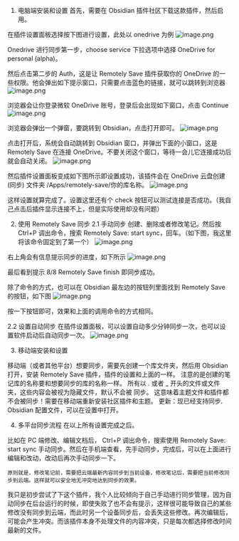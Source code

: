 1. 电脑端安装和设置
首先，需要在 Obsidian 插件社区下载这款插件，然后启用。

在插件设置面板选择按下图进行设置，此处以 onedrive 为例
![image.png](https://gitee.com/BIGDragon962464/my-picture/raw/master/Picture/202308171217012.png)

Onedrive 进行同步第一步，choose service 下拉选项中选择 OneDrive for personal (alpha)。

然后点击第二步的 Auth，这是让 Remotely Save 插件获取你的 OneDrive 的一些权限。他会弹出如下提示窗口，只需要点击蓝色的链接，就可以跳转到浏览器
![image.png](https://gitee.com/BIGDragon962464/my-picture/raw/master/Picture/202308171217129.png)


浏览器会让你登录微软 OneDrive 账号，登录后会出现如下窗口，点击 Continue
![image.png](https://gitee.com/BIGDragon962464/my-picture/raw/master/Picture/202308171217004.png)

浏览器会弹出一个弹窗，要跳转到 Obsidian，点击打开即可。
![image.png](https://gitee.com/BIGDragon962464/my-picture/raw/master/Picture/202308171218025.png)

点击打开后，系统会自动跳转到 Obsidian 窗口，并弹出下面的小窗口，这是 Remotely Save 在连接 OneDrive。不要关闭这个窗口，等待一会儿它连接成功后就会自动关闭。
![image.png](https://gitee.com/BIGDragon962464/my-picture/raw/master/Picture/202308171218607.png)

然后插件设置面板变成如下图所示即设置成功，该插件会在 OneDrive 云盘创建 (同步) 文件夹 /Apps/remotely-save/你的库名称。
![image.png](https://gitee.com/BIGDragon962464/my-picture/raw/master/Picture/202308171218606.png)

这样设置就算完成了。设置这里还有个 check 按钮可以测试连接是否成功。（我自己点击后插件显示连接不上，但是实际使用却没有问题）

2. 使用 Remotely Save 同步
2.1 手动同步
创建、删除或者修改笔记。然后按 Ctrl+P 调出命令，搜索 Remotely Save: start sync，回车。（如下图，我这里将该命令固定到了第一个）
![image.png](https://gitee.com/BIGDragon962464/my-picture/raw/master/Picture/202308171218178.png)

右上角会有信息提示同步的进度，如下所示
![image.png](https://gitee.com/BIGDragon962464/my-picture/raw/master/Picture/202308171219289.png)

最后看到提示 8/8 Remotely Save finish 即同步成功。

除了命令的方式，也可以在 Obsidian 最左边的按钮列里面找到 Remotely Save 的按钮，如下图
![image.png](https://gitee.com/BIGDragon962464/my-picture/raw/master/Picture/202308171219145.png)

按一下按钮即可，效果和上面的调用命令的方式相同。

2.2 设置自动同步
在插件设置面板，可以设置自动多少分钟同步一次，也可以设置软件启动后自动同步一次。
![image.png](https://gitee.com/BIGDragon962464/my-picture/raw/master/Picture/202308171219976.png)

3. 移动端安装和设置

移动端（或者其他平台）想要同步，需要先创建一个库文件夹，然后用 
Obsidian 打开，安装 Remotely Save 插件，插件的设置和上面的一样。
注意的是创建的笔记库的名称要和想要同步的库的名称一样。
	所有以 . 或者 _ 开头的文件或文件夹，这些内容会被视为隐藏文件，默认不会被
	同步。
	这意味着主题文件和插件都不会被同步！需要在移动端重新安装社区插件和主题。
	更新：现已经支持同步. Obsidian 配置文件，可以在设置中打开。

4. 多平台同步流程
在以上所有设置完成之后。

比如在 PC 端修改、编辑文档后， Ctrl+P 调出命令，搜索使用 Remotely Save: start sync 手动同步。然后在手机端查看，先手动同步，完成后，可以在上面进行编辑和改动，改动后再次手动同步一下。

	原则就是，修改笔记前，需要把云端最新内容同步到当前设备，修改笔记后，需要把当前修改同步到云端。这样就可以安全地无冲突地达到同步的效果。

我只是初步尝试了下这个插件，我个人比较倾向于自己手动进行同步管理，因为自动同步在后台运行的时候，即使失败了也不会有提示，这样很可能导致自己的某些修改没有同步到云端，而此时另一个设备同步后，会丢失这些修改。再次编辑后，可能会产生冲突。而该插件本身不处理文件的内容冲突，只是每次都选择修改时间最新的文件。